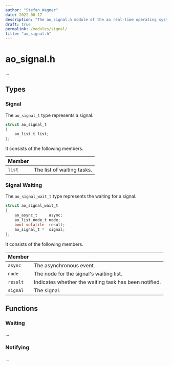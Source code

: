 ```yaml
---
author: "Stefan Wagner"
date: 2022-08-17
description: "The ao_signal.h module of the ao real-time operating system."
draft: true
permalink: /modules/signal/
title: "ao_signal.h"
---
```


# ao_signal.h

...

## Types

### Signal

The `ao_signal_t` type represents a signal.

```c
struct ao_signal_t
{
    ao_list_t list;
};
```

It consists of the following members.

| Member | |
|--------|-|
| `list` | The list of waiting tasks. |

### Signal Waiting

The `ao_signal_wait_t` type represents the waiting for a signal.

```c
struct ao_signal_wait_t
{
    ao_async_t     async;
    ao_list_node_t node;
    bool volatile  result;
    ao_signal_t *  signal;
};
```

It consists of the following members.

| Member | |
|--------|-|
| `async` | The asynchronous event. |
| `node` | The node for the signal's waiting list. |
| `result` | Indicates whether the waiting task has been notified. |
| `signal` | The signal. |

## Functions

### Waiting

...

### Notifying

...

